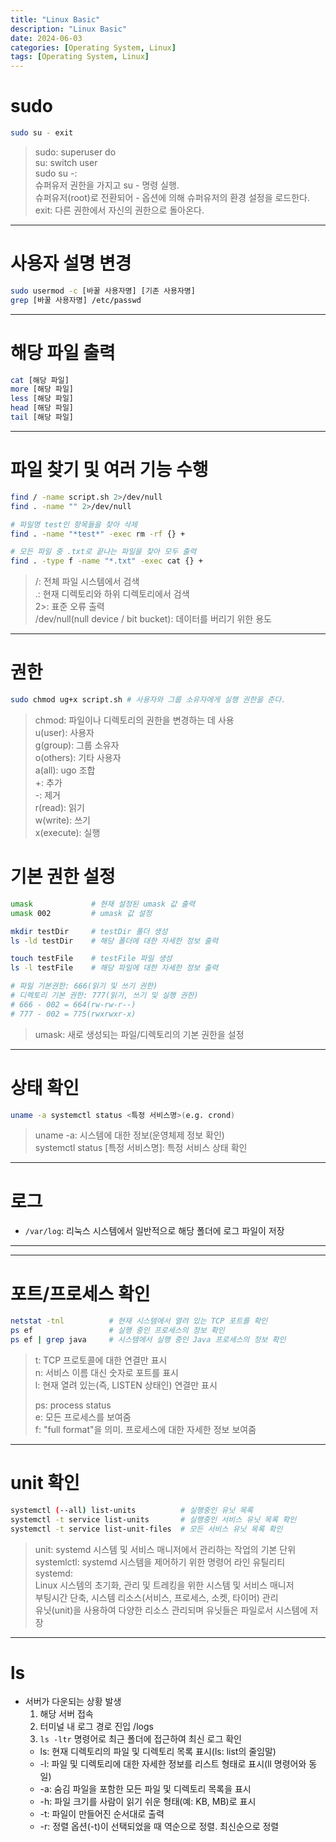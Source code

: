 ```yaml
---
title: "Linux Basic"
description: "Linux Basic"
date: 2024-06-03
categories: [Operating System, Linux]
tags: [Operating System, Linux]
---
```


# sudo

```bash
sudo su - exit
```

> sudo: superuser do  
> su: switch user  
> sudo su -:  
>  슈퍼유저 권한을 가지고 su - 명령 실행.  
>  슈퍼유저(root)로 전환되어 - 옵션에 의해 슈퍼유저의 환경 설정을 로드한다.  
> exit: 다른 권한에서 자신의 권한으로 돌아온다.

<hr>

# 사용자 설명 변경

```bash
sudo usermod -c [바꿀 사용자명] [기존 사용자명]
grep [바꿀 사용자명] /etc/passwd
```

<hr>

# 해당 파일 출력

```bash
cat [해당 파일]
more [해당 파일]
less [해당 파일]
head [해당 파일]
tail [해당 파일]
```

<hr>

# 파일 찾기 및 여러 기능 수행

```bash
find / -name script.sh 2>/dev/null
find . -name "" 2>/dev/null

# 파일명 test인 항목들을 찾아 삭제
find . -name "*test*" -exec rm -rf {} +

# 모든 파일 중 .txt로 끝나는 파일을 찾아 모두 출력
find . -type f -name "*.txt" -exec cat {} +
```

> /: 전체 파일 시스템에서 검색  
> .: 현재 디렉토리와 하위 디렉토리에서 검색  
> 2>: 표준 오류 출력  
> /dev/null(null device / bit bucket): 데이터를 버리기 위한 용도

<hr>

# 권한

```bash
sudo chmod ug+x script.sh # 사용자와 그룹 소유자에게 실행 권한을 준다.
```

> chmod: 파일이나 디렉토리의 권한을 변경하는 데 사용  
> u(user): 사용자  
> g(group): 그룹 소유자  
> o(others): 기타 사용자  
> a(all): ugo 조합  
> +: 추가  
> -: 제거  
> r(read): 읽기  
> w(write): 쓰기  
> x(execute): 실행

# 기본 권한 설정

```bash
umask             # 현재 설정된 umask 값 출력
umask 002         # umask 값 설정

mkdir testDir     # testDir 폴더 생성
ls -ld testDir    # 해당 폴더에 대한 자세한 정보 출력

touch testFile    # testFile 파일 생성
ls -l testFile    # 해당 파일에 대한 자세한 정보 출력

# 파일 기본권한: 666(읽기 및 쓰기 권한)
# 디렉토리 기본 권한: 777(읽기, 쓰기 및 실행 권한)
# 666 - 002 = 664(rw-rw-r--)
# 777 - 002 = 775(rwxrwxr-x)
```

> umask: 새로 생성되는 파일/디렉토리의 기본 권한을 설정

<hr>

# 상태 확인

```bash
uname -a systemctl status <특정 서비스명>(e.g. crond)
```

> uname -a: 시스템에 대한 정보(운영체제 정보 확인)  
> systemctl status [특정 서비스명]: 특정 서비스 상태 확인

<hr>

# 로그

- `/var/log`: 리눅스 시스템에서 일반적으로 해당 폴더에 로그 파일이 저장

<hr>

<hr>

# 포트/프로세스 확인

```bash
netstat -tnl          # 현재 시스템에서 열려 있는 TCP 포트를 확인
ps ef                 # 실행 중인 프로세스의 정보 확인
ps ef | grep java     # 시스템에서 실행 중인 Java 프로세스의 정보 확인
```

> t: TCP 프로토콜에 대한 연결만 표시  
> n: 서비스 이름 대신 숫자로 포트를 표시  
> l: 현재 열려 있는(즉, LISTEN 상태인) 연결만 표시
>
> ps: process status  
> e: 모든 프로세스를 보여줌  
> f: "full format"을 의미. 프로세스에 대한 자세한 정보 보여줌

<hr>

# unit 확인

```bash
systemctl (--all) list-units          # 실행중인 유닛 목록
systemctl -t service list-units       # 실행중인 서비스 유닛 목록 확인
systemctl -t service list-unit-files  # 모든 서비스 유닛 목록 확인
```

> unit: systemd 시스템 및 서비스 매니저에서 관리하는 작업의 기본 단위  
> systemlctl: systemd 시스템을 제어하기 위한 명령어 라인 유틸리티  
> systemd:  
>  Linux 시스템의 초기화, 관리 및 트레킹을 위한 시스템 및 서비스 매니저  
>  부팅시간 단축, 시스템 리소스(서비스, 프로세스, 소켓, 타이머) 관리  
>  유닛(unit)을 사용하여 다양한 리소스 관리되며 유닛들은 파일로서 시스템에 저장

<hr>

# ls

- 서버가 다운되는 상황 발생
  1. 해당 서버 접속
  2. 터미널 내 로그 경로 진입 /logs
  3. `ls -ltr` 명령어로 최근 폴더에 접근하여 최신 로그 확인
  - ls: 현재 디렉토리의 파일 및 디렉토리 목록 표시(ls: list의 줄임말)
  - -l: 파일 및 디렉토리에 대한 자세한 정보를 리스트 형태로 표시(ll 명령어와 동일)
  - -a: 숨김 파일을 포함한 모든 파일 및 디렉토리 목록을 표시
  - -h: 파일 크기를 사람이 읽기 쉬운 형태(예: KB, MB)로 표시
  - -t: 파일이 만들어진 순서대로 출력
  - -r: 정렬 옵션(-t)이 선택되었을 때 역순으로 정렬. 최신순으로 정렬

